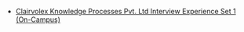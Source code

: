  - [Clairvolex Knowledge Processes Pvt. Ltd Interview Experience Set 1 (On-Campus)](https://www.geeksforgeeks.org/clairvolex-knowledge-processes-pvt-ltd-interview-experience-set-1-on-campus/)